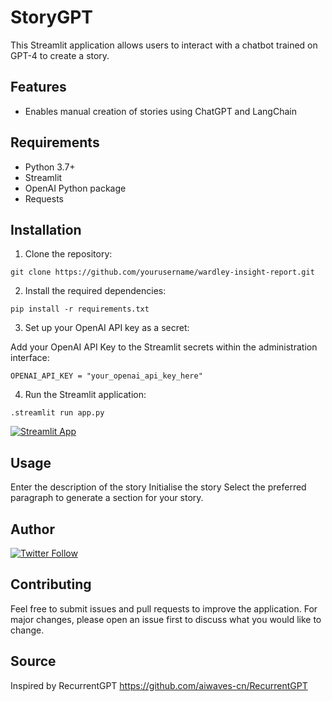# StoryGPT

This Streamlit application allows users to interact with a chatbot trained on GPT-4 to create a story.

## Features

- Enables manual creation of stories using ChatGPT and LangChain

## Requirements

- Python 3.7+
- Streamlit
- OpenAI Python package
- Requests

## Installation

1. Clone the repository:

`git clone https://github.com/yourusername/wardley-insight-report.git`

2. Install the required dependencies:

`pip install -r requirements.txt`

3. Set up your OpenAI API key as a secret:

Add your OpenAI API Key to the Streamlit secrets within the administration interface:

`OPENAI_API_KEY = "your_openai_api_key_here"`

4. Run the Streamlit application:

`.streamlit run app.py`

[![Streamlit App](https://static.streamlit.io/badges/streamlit_badge_black_white.svg)](https://storygpt.streamlit.app/)

## Usage
Enter the description of the story
Initialise the story
Select the preferred paragraph to generate a section for your story.

## Author

[![Twitter Follow](https://img.shields.io/twitter/follow/mcraddock?style=social)](https://twitter.com/mcraddock)

## Contributing
Feel free to submit issues and pull requests to improve the application. For major changes, please open an issue first to discuss what you would like to change.

## Source
Inspired by RecurrentGPT https://github.com/aiwaves-cn/RecurrentGPT
